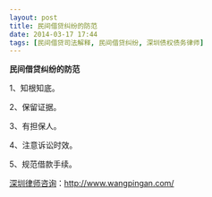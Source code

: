 ```yaml
---
layout: post
title: 民间借贷纠纷的防范
date: 2014-03-17 17:44
tags: [民间借贷司法解释, 民间借贷纠纷, 深圳债权债务律师]
---
```

<strong>民间借贷纠纷的防范</strong>

1、知根知底。

2、保留证据。

3、有担保人。

4、注意诉讼时效。

5、规范借款手续。

<a href="http://www.wangpingan.com/">深圳律师咨询</a>：<a href="http://www.wangpingan.com/">http://www.wangpingan.com/</a>

